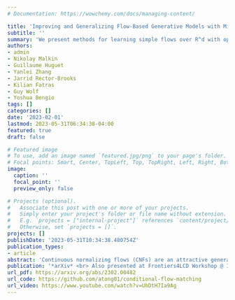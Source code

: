 ```yaml
---
# Documentation: https://wowchemy.com/docs/managing-content/

title: 'Improving and Generalizing Flow-Based Generative Models with Minibatch Optimal Transport'
subtitle: ''
summary: 'We present methods for learning simple flows over R^d with optimal transport conditional flow matching (OT-CFM). Training with this objective leads to imprved results on a variety of conditional and unconditional generation tasks, such as inferring single cell dynamics, unsupervised image translation, and Schrodinger bridge inference.'
authors:
- admin
- Nikolay Malkin
- Guillaume Huguet
- Yanlei Zhang
- Jarrid Rector-Brooks
- Kilian Fatras
- Guy Wolf
- Yoshua Bengio
tags: []
categories: []
date: '2023-02-01'
lastmod: 2023-05-31T06:34:38-04:00
featured: true
draft: false

# Featured image
# To use, add an image named `featured.jpg/png` to your page's folder.
# Focal points: Smart, Center, TopLeft, Top, TopRight, Left, Right, BottomLeft, Bottom, BottomRight.
image:
  caption: ''
  focal_point: ''
  preview_only: false

# Projects (optional).
#   Associate this post with one or more of your projects.
#   Simply enter your project's folder or file name without extension.
#   E.g. `projects = ["internal-project"]` references `content/project/deep-learning/index.md`.
#   Otherwise, set `projects = []`.
projects: []
publishDate: '2023-05-31T10:34:38.480754Z'
publication_types:
- article
abstract: 'Continuous normalizing flows (CNFs) are an attractive generative modeling technique, but they have been held back by limitations in their simulation-based maximum likelihood training. We introduce the generalized conditional flow matching (CFM) technique, a family of simulation-free training objectives for CNFs. CFM features a stable regression objective like that used to train the stochastic flow in diffusion models but enjoys the efficient inference of deterministic flow models. In contrast to both diffusion models and prior CNF training algorithms, CFM does not require the source distribution to be Gaussian or require evaluation of its density. A variant of our objective is optimal transport CFM (OT-CFM), which creates simpler flows that are more stable to train and lead to faster inference, as evaluated in our experiments. Furthermore, OT-CFM is the first method to compute dynamic OT in a simulation-free way. Training CNFs with CFM improves results on a variety of conditional and unconditional generation tasks, such as inferring single cell dynamics, unsupervised image translation, and Schrödinger bridge inference.'
publication: '*arXiv* <br> Also presented at Frontiers4LCD Workshop @ ICML 2023'
url_pdf: https://arxiv.org/abs/2302.00482
url_code: https://github.com/atong01/conditional-flow-matching
url_video: https://www.youtube.com/watch?v=UhDtH7Ia9Ag
---
```

